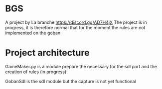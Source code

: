 # BGS
A project by La branche https://discord.gg/AD7H4jX
The project is in progress, it is therefore normal that for the moment the rules are not implemented on the goban

# Project architecture
GameMaker.py is a module prepare the necessary for the sdl part and the creation of rules (in progress)

GobanSdl is the sdl module but the capture is not yet functional
